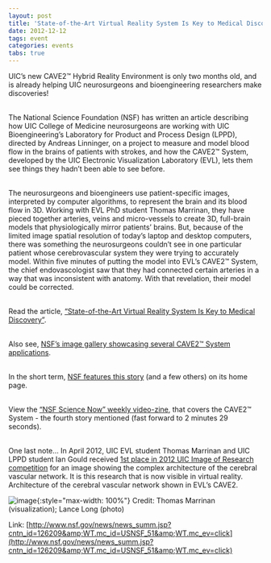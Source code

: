```yaml
---
layout: post
title: 'State-of-the-Art Virtual Reality System Is Key to Medical Discovery'
date: 2012-12-12
tags: event
categories: events
tabs: true
---
```


UIC&rsquo;s new CAVE2&trade; Hybrid Reality Environment is only two months old, and is already helping UIC neurosurgeons and bioengineering researchers make discoveries!<br><br>

The National Science Foundation (NSF) has written an article describing how UIC College of Medicine neurosurgeons are working with UIC Bioengineering&rsquo;s Laboratory for Product and Process Design (LPPD), directed by Andreas Linninger, on a project to measure and model blood flow in the brains of patients with strokes, and how the CAVE2&trade; System, developed by the UIC Electronic Visualization Laboratory (EVL), lets them see things they hadn&rsquo;t been able to see before.<br><br>

The neurosurgeons and bioengineers use patient-specific images, interpreted by computer algorithms, to represent the brain and its blood flow in 3D. Working with EVL PhD student Thomas Marrinan, they have pieced together arteries, veins and micro-vessels to create 3D, full-brain models that physiologically mirror patients&rsquo; brains. But, because of the limited image spatial resolution of today&rsquo;s laptop and desktop computers, there was something the neurosurgeons couldn&rsquo;t see in one particular patient whose cerebrovascular system they were trying to accurately model. Within five minutes of putting the model into EVL&rsquo;s CAVE2&trade; System, the chief endovascologist saw that they had connected certain arteries in a way that was inconsistent with anatomy. With that revelation, their model could be corrected.<br><br>
 
Read the article, <a href="http://www.nsf.gov/news/news_summ.jsp?cntn_id=126209&amp;WT.mc_id=USNSF_51&amp;WT.mc_ev=click">&ldquo;State-of-the-Art Virtual Reality System Is Key to Medical Discovery&rdquo;</a>.<br><br>

Also see, <a href="http://www.nsf.gov/news/newsmedia/cave2/index.html">NSF&rsquo;s image gallery showcasing several CAVE2&trade; System applications</a>.<br><br>

In the short term, <a href="http://www.nsf.gov">NSF features this story</a> (and a few others) on its home page.<br><br>

View the <a href="http://news.science360.gov/archives/20121214">&ldquo;NSF Science Now&rdquo; weekly video-zine</a>, that covers the CAVE2&trade; System - the fourth story mentioned (fast forward to 2 minutes 29 seconds).<br><br>

One last note&hellip; In April 2012, UIC EVL student Thomas Marrinan and UIC LPPD student Ian Gould received <a href="http://grad.uic.edu/cms/?pid=1001057">1st place in 2012 UIC Image of Research competition</a> for an image showing the complex architecture of the cerebral vascular network. It is this research that is now visible in virtual reality.
Architecture of the cerebral vascular network shown in EVL&rsquo;s CAVE2.

![image](https://www.evl.uic.edu/output/originals/evl-brain-neurosurgeons-110112_ljl5277-small.jpg-srcw.jpg){:style="max-width: 100%"}
Credit: Thomas Marrinan (visualization); Lance Long (photo)


Link: [http://www.nsf.gov/news/news_summ.jsp?cntn_id=126209&amp;WT.mc_id=USNSF_51&amp;WT.mc_ev=click](http://www.nsf.gov/news/news_summ.jsp?cntn_id=126209&amp;WT.mc_id=USNSF_51&amp;WT.mc_ev=click)
